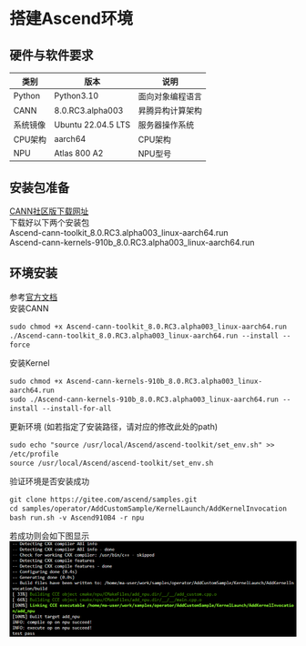 # 搭建Ascend环境

## 硬件与软件要求
| 类别     | 版本                 | 说明       |
|--------|--------------------|----------|
| Python | Python3.10         | 面向对象编程语言 |
| CANN   | 8.0.RC3.alpha003      | 昇腾异构计算架构 |
| 系统镜像   | Ubuntu 22.04.5 LTS | 服务器操作系统  |
| CPU架构  | aarch64            | CPU架构    |
| NPU    | Atlas 800 A2               | NPU型号    |

## 安装包准备
[CANN社区版下载网址](https://www.hiascend.com/developer/download/community/result?module=cann&cann=8.0.RC3.alpha003)\
下载好以下两个安装包\
Ascend-cann-toolkit_8.0.RC3.alpha003_linux-aarch64.run\
Ascend-cann-kernels-910b_8.0.RC3.alpha003_linux-aarch64.run

## 环境安装
参考[官方文档](https://www.hiascend.com/document/detail/zh/canncommercial/700/quickstart/quickstart/quickstart_18_0002.html)\
安装CANN
```
sudo chmod +x Ascend-cann-toolkit_8.0.RC3.alpha003_linux-aarch64.run
./Ascend-cann-toolkit_8.0.RC3.alpha003_linux-aarch64.run --install --force 
```
安装Kernel
```
sudo chmod +x Ascend-cann-kernels-910b_8.0.RC3.alpha003_linux-aarch64.run 
sudo ./Ascend-cann-kernels-910b_8.0.RC3.alpha003_linux-aarch64.run --install --install-for-all
```

更新环境 (如若指定了安装路径，请对应的修改此处的path)
```
sudo echo "source /usr/local/Ascend/ascend-toolkit/set_env.sh" >> /etc/profile
source /usr/local/Ascend/ascend-toolkit/set_env.sh
```

验证环境是否安装成功
```
git clone https://gitee.com/ascend/samples.git
cd samples/operator/AddCustomSample/KernelLaunch/AddKernelInvocation
bash run.sh -v Ascend910B4 -r npu
```
若成功则会如下图显示
![Alt text](../../image/kernel%20sample.png)